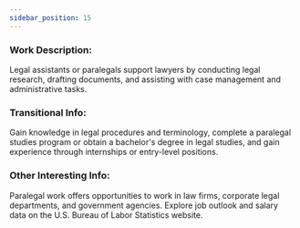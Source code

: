 ```yaml
---
sidebar_position: 15
---
```


### Work Description: 
Legal assistants or paralegals support lawyers by conducting legal research, drafting documents, and assisting with case management and administrative tasks.
### Transitional Info: 
Gain knowledge in legal procedures and terminology, complete a paralegal studies program or obtain a bachelor's degree in legal studies, and gain experience through internships or entry-level positions.
### Other Interesting Info: 
Paralegal work offers opportunities to work in law firms, corporate legal departments, and government agencies. Explore job outlook and salary data on the U.S. Bureau of Labor Statistics website.
